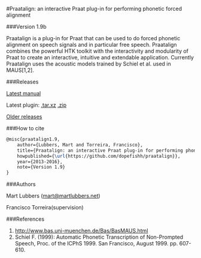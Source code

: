 #Praatalign: an interactive Praat plug-in for performing phonetic forced alignment

###Version 1.9b

Praatalign is a plug-in for Praat that can be used to do forced phonetic
alignment on speech signals and in particular free speech. Praatalign combines
the powerful HTK toolkit with the interactivity and modularity of Praat to
create an interactive, intuitive and extendable application. Currently
Praatalign uses the acoustic models trained by Schiel et al. used in
MAUS\[1,2\].

###Releases

[Latest manual](https://github.com/dopefishh/praatalign/releases/download/v1.9b/book_1.9.pdf)

Latest plugin:
[.tar.xz](https://github.com/dopefishh/praatalign/releases/download/v1.9b/praatalign_1.9b.tar.xz)
[.zip](https://github.com/dopefishh/praatalign/releases/download/v1.9b/praatalign_1.9b.zip)

[Older releases](https://github.com/dopefishh/praatalign/releases)

###How to cite

```tex
@misc{praatalign1.9,
	author={Lubbers, Mart and Torreira, Francisco},
	title={Praatalign: an interactive Praat plug-in for performing phonetic forced alignment},
	howpublished={\url{https://github.com/dopefishh/praatalign}},
	year={2013-2016},
	note={Version 1.9}
}
```

###Authors

Mart Lubbers (mart@martlubbers.net)

Francisco Torreira(supervision)

###References
1. http://www.bas.uni-muenchen.de/Bas/BasMAUS.html
2. Schiel F. (1999): Automatic Phonetic Transcription of Non-Prompted Speech, Proc. of the ICPhS 1999. San Francisco, August 1999. pp. 607-610.
